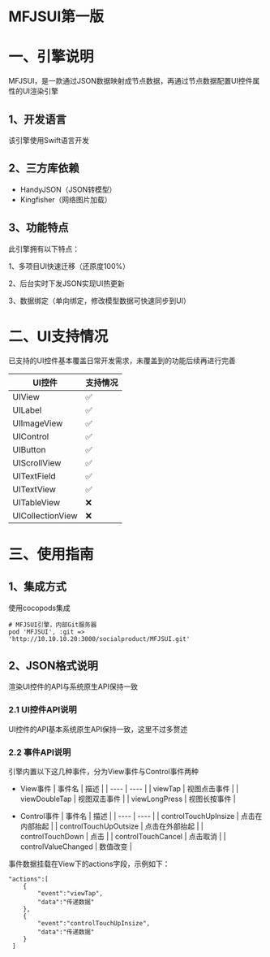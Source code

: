 # MFJSUI第一版
# 一、引擎说明
MFJSUI，是一款通过JSON数据映射成节点数据，再通过节点数据配置UI控件属性的UI渲染引擎
## 1、开发语言
该引擎使用Swift语言开发
## 2、三方库依赖
* HandyJSON（JSON转模型）
* Kingfisher（网络图片加载）
## 3、功能特点
此引擎拥有以下特点：

1、多项目UI快速迁移（还原度100%）

2、后台实时下发JSON实现UI热更新

3、数据绑定（单向绑定，修改模型数据可快速同步到UI）

# 二、UI支持情况
已支持的UI控件基本覆盖日常开发需求，未覆盖到的功能后续再进行完善

|  UI控件   | 支持情况  |
|  ----  | ----  |
| UIView  | ✅ |
| UILabel  | ✅ |
| UIImageView  | ✅ |
| UIControl  | ✅ |
| UIButton  | ✅ |
| UIScrollView  | ✅ |
| UITextField  | ✅ |
| UITextView  | ✅ |
| UITableView  | ❌ |
| UICollectionView  | ❌ |

# 三、使用指南
## 1、集成方式
使用cocopods集成
```
# MFJSUI引擎，内部Git服务器
pod 'MFJSUI', :git => 'http://10.10.10.20:3000/socialproduct/MFJSUI.git'
```
## 2、JSON格式说明
渲染UI控件的API与系统原生API保持一致
### 2.1 UI控件API说明
UI控件的API基本系统原生API保持一致，这里不过多赘述
### 2.2 事件API说明
引擎内置以下这几种事件，分为View事件与Control事件两种
* View事件
|  事件名   | 描述  |
|  ----  | ----  |
| viewTap  | 视图点击事件 |
| viewDoubleTap  | 视图双击事件 |
| viewLongPress  | 视图长按事件 |

* Control事件
|  事件名   | 描述  |
|  ----  | ----  |
| controlTouchUpInsize  | 点击在内部抬起 |
| controlTouchUpOutsize  | 点击在外部抬起 |
| controlTouchDown  | 点击 |
| controlTouchCancel  | 点击取消 |
| controlValueChanged  | 数值改变 |

事件数据挂载在View下的actions字段，示例如下：
```
"actions":[
    {
        "event":"viewTap",
        "data":"传递数据"
    },
    {
        "event":"controlTouchUpInsize",
        "data":"传递数据"
    }
 ]
```
